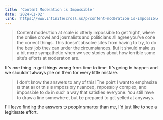 ```yaml
---
title: 'Content Moderation is Impossible'
date: '2024-01-02'
link: 'https://www.infinitescroll.us/p/content-moderation-is-impossible'
---
```


> Content moderation at scale is utterly impossible to get ‘right’, where the online crowd and journalists and politicians all agree you’ve done the correct things. This doesn’t absolve sites from having to try, to do the best job they can under the circumstances. But it should make us a bit more sympathetic when we see stories about how terrible some site’s efforts at moderation are.

It's one thing to get things wrong from time to time. It's going to happen and we shouldn't always pile on them for every little mistake.

> I don’t know the answers to any of this! The point I want to emphasize is that all of this is impossibly nuanced, impossibly complex, and impossible to do in such a way that satisfies everyone. You still have to draw a line somewhere, but be prepared to get yelled at anyways.

I'll leave finding the answers to people smarter than me, I'd just like to see a legitimate effort.